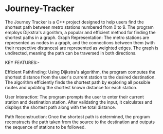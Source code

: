 # Journey-Tracker
The Journey Tracker is a C++ project designed to help users find the shortest path between metro stations numbered from 0 to 9. The program employs Dijkstra's algorithm, a popular and efficient method for finding the shortest paths in a graph. Graph Representation: The metro stations are represented as nodes in a graph, and the connections between them (with their respective distances) are represented as weighted edges. The graph is undirected, meaning the path can be traversed in both directions.

KEY FEATURES:- 

Efficient Pathfinding: Using Dijkstra's algorithm, the program computes the shortest distance from the user's current station to the desired destination. The algorithm efficiently finds the shortest path by exploring all possible routes and updating the shortest known distance for each station.

User Interaction: The program prompts the user to enter their current station and destination station. After validating the input, it calculates and displays the shortest path along with the total distance.

Path Reconstruction: Once the shortest path is determined, the program reconstructs the path taken from the source to the destination and outputs the sequence of stations to be followed.



